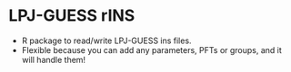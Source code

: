 # LPJ-GUESS rINS
- R package to read/write LPJ-GUESS ins files.
- Flexible because you can add any parameters, PFTs or groups, and it will handle them!
